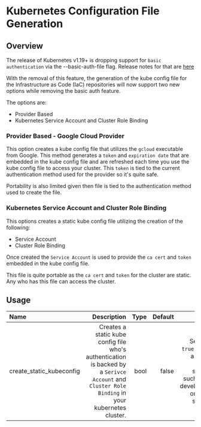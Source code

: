 # Kubernetes Configuration File Generation

## Overview

The release of Kubernetes v1.19+ is dropping support for `basic authentication` via the --basic-auth-file flag. Release notes for that are [here](https://v1-19.docs.kubernetes.io/docs/setup/release/notes/#urgent-upgrade-notes)

With the removal of this feature, the generation of the kube config file for the Infrastructure as Code (IaC) repositories will now support two new options while removing the basic auth feature.

The options are:

- Provider Based
- Kubernetes Service Account and Cluster Role Binding

### Provider Based - Google Cloud Provider

This option creates a kube config file that utilizes the `gcloud` executable from Google. This method generates a `token` and `expiration date` that are embedded in the kube config file and are refreshed each time you use the kube config file to access your cluster. This `token` is tied to the current authentication method used for the provider so it's quite safe.

Portability is also limited given then file is tied to the authentication method used to create the file.

### Kubernetes Service Account and Cluster Role Binding

This options creates a static kube config file utilizing the creation of the following:

- Service Account
- Cluster Role Binding

Once created the `Service Account` is used to provide the `ca cert` and `token` embedded in the kube config file.

This file is quite portable as the `ca cert` and `token` for the cluster are static. Any who has this file can access the cluster.

## Usage

| Name | Description | Type | Default | Notes |
| :--- | ---: | ---: | ---: | ---: |
| create_static_kubeconfig | Creates a static kube config file who's authentication is backed by a `Serivce Account` and `Cluster Role Binding` in your kubernetes cluster. | bool | false | Setting to `true` creates a file that easily sharable such as in a development or testing scenario |
